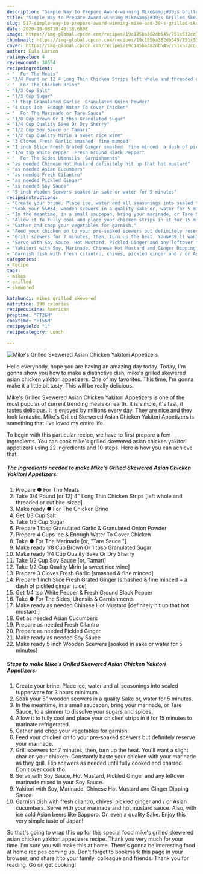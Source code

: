 ```yaml
---
description: "Simple Way to Prepare Award-winning Mike&amp;#39;s Grilled Skewered Asian Chicken Yakitori Appetizers"
title: "Simple Way to Prepare Award-winning Mike&amp;#39;s Grilled Skewered Asian Chicken Yakitori Appetizers"
slug: 517-simple-way-to-prepare-award-winning-mike-and-39-s-grilled-skewered-asian-chicken-yakitori-appetizers
date: 2020-10-08T10:40:18.680Z
image: https://img-global.cpcdn.com/recipes/19c185ba382db545/751x532cq70/mikes-grilled-skewered-asian-chicken-yakitori-appetizers-recipe-main-photo.jpg
thumbnail: https://img-global.cpcdn.com/recipes/19c185ba382db545/751x532cq70/mikes-grilled-skewered-asian-chicken-yakitori-appetizers-recipe-main-photo.jpg
cover: https://img-global.cpcdn.com/recipes/19c185ba382db545/751x532cq70/mikes-grilled-skewered-asian-chicken-yakitori-appetizers-recipe-main-photo.jpg
author: Eula Larson
ratingvalue: 4
reviewcount: 30654
recipeingredient:
- "  For The Meats"
- "3/4 Pound or 12 4 Long Thin Chicken Strips left whole and threaded or cut bitesized"
- "  For The Chicken Brine"
- "1/3 Cup Salt"
- "1/3 Cup Sugar"
- "1 tbsp Granulated Garlic  Granulated Onion Powder"
- "4 Cups Ice  Enough Water To Cover Chicken"
- "  For The Marinade or Tare Sauce"
- "1/8 Cup Brown Or 1 tbsp Granulated Sugar"
- "1/4 Cup Quality Sake Or Dry Sherry"
- "1/2 Cup Soy Sauce or Tamari"
- "1/2 Cup Quality Mirin a sweet rice wine"
- "3 Cloves Fresh Garlic smashed  fine minced"
- "1 inch Slice Fresh Grated Ginger smashed  fine minced  a dash of pickled ginger juice"
- "1/4 tsp White Pepper  Fresh Ground Black Pepper"
- "  For The Sides Utensils  Garnishments"
- "as needed Chinese Hot Mustard definitely hit up that hot mustard"
- "as needed Asian Cucumbers"
- "as needed Fresh Cilantro"
- "as needed Pickled Ginger"
- "as needed Soy Sauce"
- "5 inch Wooden Scewers soaked in sake or water for 5 minutes"
recipeinstructions:
- "Create your brine. Place ice, water and all seasonings into sealed tupperware for 3 hours minimum."
- "Soak your 5&#34; wooden scewers in a quality Sake or, water for 5 minutes."
- "In the meantime, in a small saucepan, bring your marinade, or Tare Sauce, to a simmer to dissolve your sugars and spices."
- "Allow it to fully cool and place your chicken strips in it for 15 minutes to marinate refrigerated."
- "Gather and chop your vegetables for garnish."
- "Feed your chicken on to your pre-soaked scewers but definitely reserve your marinade."
- "Grill scewers for 7 minutes, then, turn up the heat. You&#39;ll want a slight char on your chicken. Constantly baste your chicken with your marinade as they grill. Flip scewers as needed until fully cooked and charred. Don&#39;t over cook tho."
- "Serve with Soy Sauce, Hot Mustard, Pickled Ginger and any leftover marinade mixed in your Soy Sauce."
- "Yakitori with Soy, Marinade, Chinese Hot Mustard and Ginger Dipping Sauce."
- "Garnish dish with fresh cilantro, chives, pickled ginger and / or Asian cucumbers. Serve with your marinade and hot mustard sauce. Also, with ice cold Asian beers like Sapporo. Or, even a quality Sake. Enjoy this very simple taste of Japan!"
categories:
- Recipe
tags:
- mikes
- grilled
- skewered

katakunci: mikes grilled skewered 
nutrition: 290 calories
recipecuisine: American
preptime: "PT26M"
cooktime: "PT56M"
recipeyield: "1"
recipecategory: Lunch

---
```



![Mike&#39;s Grilled Skewered Asian Chicken Yakitori Appetizers](https://img-global.cpcdn.com/recipes/19c185ba382db545/751x532cq70/mikes-grilled-skewered-asian-chicken-yakitori-appetizers-recipe-main-photo.jpg)

Hello everybody, hope you are having an amazing day today. Today, I'm gonna show you how to make a distinctive dish, mike&#39;s grilled skewered asian chicken yakitori appetizers. One of my favorites. This time, I'm gonna make it a little bit tasty. This will be really delicious.

Mike&#39;s Grilled Skewered Asian Chicken Yakitori Appetizers is one of the most popular of current trending meals on earth. It is simple, it's fast, it tastes delicious. It is enjoyed by millions every day. They are nice and they look fantastic. Mike&#39;s Grilled Skewered Asian Chicken Yakitori Appetizers is something that I've loved my entire life.




To begin with this particular recipe, we have to first prepare a few ingredients. You can cook mike&#39;s grilled skewered asian chicken yakitori appetizers using 22 ingredients and 10 steps. Here is how you can achieve that.

<!--inarticleads1-->

##### The ingredients needed to make Mike&#39;s Grilled Skewered Asian Chicken Yakitori Appetizers:

1. Prepare  ● For The Meats
1. Take 3/4 Pound [or 12] 4&#34; Long Thin Chicken Strips [left whole and threaded or cut bite-sized]
1. Make ready  ● For The Chicken Brine
1. Get 1/3 Cup Salt
1. Take 1/3 Cup Sugar
1. Prepare 1 tbsp Granulated Garlic &amp; Granulated Onion Powder
1. Prepare 4 Cups Ice &amp; Enough Water To Cover Chicken
1. Take  ● For The Marinade [or, &#34;Tare Sauce.&#34;]
1. Make ready 1/8 Cup Brown Or 1 tbsp Granulated Sugar
1. Make ready 1/4 Cup Quality Sake Or Dry Sherry
1. Take 1/2 Cup Soy Sauce [or, Tamari]
1. Take 1/2 Cup Quality Mirin [a sweet rice wine]
1. Prepare 3 Cloves Fresh Garlic [smashed &amp; fine minced]
1. Prepare 1 inch Slice Fresh Grated Ginger [smashed &amp; fine minced + a dash of pickled ginger juice]
1. Get 1/4 tsp White Pepper &amp; Fresh Ground Black Pepper
1. Take  ● For The Sides, Utensils &amp; Garnishments
1. Make ready as needed Chinese Hot Mustard [definitely hit up that hot mustard!]
1. Get as needed Asian Cucumbers
1. Prepare as needed Fresh Cilantro
1. Prepare as needed Pickled Ginger
1. Make ready as needed Soy Sauce
1. Make ready 5 inch Wooden Scewers [soaked in sake or water for 5 minutes]




<!--inarticleads2-->

##### Steps to make Mike&#39;s Grilled Skewered Asian Chicken Yakitori Appetizers:

1. Create your brine. Place ice, water and all seasonings into sealed tupperware for 3 hours minimum.
1. Soak your 5&#34; wooden scewers in a quality Sake or, water for 5 minutes.
1. In the meantime, in a small saucepan, bring your marinade, or Tare Sauce, to a simmer to dissolve your sugars and spices.
1. Allow it to fully cool and place your chicken strips in it for 15 minutes to marinate refrigerated.
1. Gather and chop your vegetables for garnish.
1. Feed your chicken on to your pre-soaked scewers but definitely reserve your marinade.
1. Grill scewers for 7 minutes, then, turn up the heat. You&#39;ll want a slight char on your chicken. Constantly baste your chicken with your marinade as they grill. Flip scewers as needed until fully cooked and charred. Don&#39;t over cook tho.
1. Serve with Soy Sauce, Hot Mustard, Pickled Ginger and any leftover marinade mixed in your Soy Sauce.
1. Yakitori with Soy, Marinade, Chinese Hot Mustard and Ginger Dipping Sauce.
1. Garnish dish with fresh cilantro, chives, pickled ginger and / or Asian cucumbers. Serve with your marinade and hot mustard sauce. Also, with ice cold Asian beers like Sapporo. Or, even a quality Sake. Enjoy this very simple taste of Japan!




So that's going to wrap this up for this special food mike&#39;s grilled skewered asian chicken yakitori appetizers recipe. Thank you very much for your time. I'm sure you will make this at home. There's gonna be interesting food at home recipes coming up. Don't forget to bookmark this page in your browser, and share it to your family, colleague and friends. Thank you for reading. Go on get cooking!

